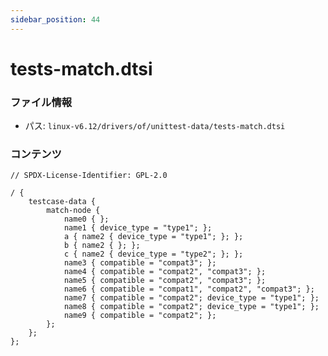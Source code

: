 ```yaml
---
sidebar_position: 44
---
```

# tests-match.dtsi

### ファイル情報

- パス: `linux-v6.12/drivers/of/unittest-data/tests-match.dtsi`

### コンテンツ

```dtsi
// SPDX-License-Identifier: GPL-2.0

/ {
	testcase-data {
		match-node {
			name0 { };
			name1 { device_type = "type1"; };
			a { name2 { device_type = "type1"; }; };
			b { name2 { }; };
			c { name2 { device_type = "type2"; }; };
			name3 { compatible = "compat3"; };
			name4 { compatible = "compat2", "compat3"; };
			name5 { compatible = "compat2", "compat3"; };
			name6 { compatible = "compat1", "compat2", "compat3"; };
			name7 { compatible = "compat2"; device_type = "type1"; };
			name8 { compatible = "compat2"; device_type = "type1"; };
			name9 { compatible = "compat2"; };
		};
	};
};

```
